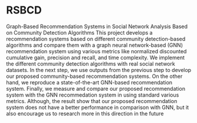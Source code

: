 # RSBCD
Graph-Based Recommendation Systems in Social Network Analysis Based on Community Detection Algorithms
This project develops a recommendation systems based on different community detection-based algorithms and compare
them with a graph neural network-based (GNN) recommendation system using various metrics like normalized discounted
cumulative gain, precision and recall, and time complexity. We implement the different community detection algorithms with
real social network datasets. In the next step, we use outputs from the previous step to develop our proposed community-based
recommendation systems. On the other hand, we reproduce a state-of-the-art GNN-based recommendation system. Finally,
we measure and compare our proposed recommendation system with the GNN recommedation system in using standard
various metrics. Although, the result show that our proposed recommendation system does not have a better performance in
comparison with GNN, but it also encourage us to research more in this direction in the future
